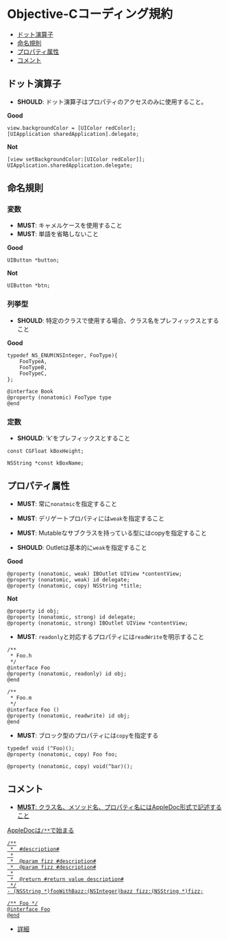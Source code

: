 # Objective-Cコーディング規約

- [ドット演算子](#dot-notation-syntax)
- [命名規則](#naming)
- [プロパティ属性](#property-attributes)
- [コメント](#comments)

## ドット演算子 <a name="dot-notation-syntax">

- **SHOULD**: ドット演算子はプロパティのアクセスのみに使用すること。

**Good**
```
view.backgroundColor = [UIColor redColor];
[UIApplication sharedApplication].delegate;
```

**Not**
```
[view setBackgroundColor:[UIColor redColor]];
UIApplication.sharedApplication.delegate;
```

## 命名規則 <a name="naming">

### 変数

- **MUST**: キャメルケースを使用すること
- **MUST**: 単語を省略しないこと

**Good**
```
UIButton *button;
```

**Not**
```
UIButton *btn;
```

### 列挙型

- **SHOULD**: 特定のクラスで使用する場合、クラス名をプレフィックスとすること

**Good**
```
typedef NS_ENUM(NSInteger, FooType){
    FooTypeA,
    FooTypeB,
    FooTypeC,
};

@interface Book
@property (nonatomic) FooType type
@end
```

### 定数

- **SHOULD**: 'k'をプレフィックスとすること

```
const CGFloat kBoxHeight;

NSString *const kBoxName;
```


## プロパティ属性 <a name="property-attributes">

- **MUST**: 常に`nonatmic`を指定すること
- **MUST**: デリゲートプロパティには`weak`を指定すること
- **MUST**: Mutableなサブクラスを持っている型にはcopyを指定すること

- **SHOULD**: Outletは基本的に`weak`を指定すること

**Good**
```
@property (nonatomic, weak) IBOutlet UIView *contentView;
@property (nonatomic, weak) id delegate;
@property (nonatomic, copy) NSString *title;
```

**Not**
```
@property id obj;
@property (nonatomic, strong) id delegate;
@property (nonatomic, strong) IBOutlet UIView *contentView;
```

- **MUST**: `readonly`と対応するプロパティには`readWrite`を明示すること

```
/**
 * Foo.h
 */
@interface Foo
@property (nonatomic, readonly) id obj;
@end

/**
 * Foo.m
 */
@interface Foo ()
@property (nonatomic, readwrite) id obj;
@end
```

- **MUST**: ブロック型のプロパティには`copy`を指定する

```
typedef void (^Foo)();
@property (nonatomic, copy) Foo foo;

@property (nonatomic, copy) void(^bar)();
```


## コメント <a href="comments">

- **MUST**: クラス名、メソッド名、プロパティ名にはAppleDoc形式で記述すること

AppleDocは`/**`で始まる

```
/**
 *  #description#
 *
 *  @param fizz #description#
 *  @param fizz #description#
 *
 *  @return #return value description#
 */
- (NSString *)fooWithBazz:(NSInteger)bazz fizz:(NSString *)fizz;
```

```
/** Foo */
@interface Foo
@end
```

- [詳細](https://github.com/tomaz/appledoc/blob/master/CommentsFormattingStyle.markdown)
